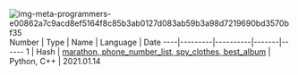![img-meta-programmers-e00862a7c9acd8ef5164f8c85b3ab0127d083ab59b3a98d7219690bd3570bf35](https://user-images.githubusercontent.com/44021629/104650049-fb202c80-56f8-11eb-8813-9dc783ed2f78.png)
Number | Type | Name | Language | Date 
----|---------|----------|-------|------
 1 | Hash | [marathon, phone_number_list, spy_clothes, best_album](https://github.com/yoncho/Algorithm_programmers/tree/main/coding_test_practice/1.Hash)  | Python, C++ | 2021.01.14
